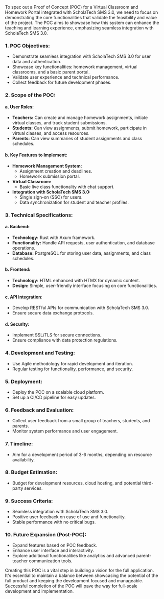 To spec out a Proof of Concept (POC) for a Virtual Classroom and Homework Portal integrated with ScholaTech SMS 3.0, we need to focus on demonstrating the core functionalities that validate the feasibility and value of the project. The POC aims to showcase how this system can enhance the teaching and learning experience, emphasizing seamless integration with ScholaTech SMS 3.0.

### 1. **POC Objectives:**
   - Demonstrate seamless integration with ScholaTech SMS 3.0 for user data and authentication.
   - Showcase key functionalities: homework management, virtual classrooms, and a basic parent portal.
   - Validate user experience and technical performance.
   - Collect feedback for future development phases.

### 2. **Scope of the POC:**

#### a. **User Roles:**
   - **Teachers:** Can create and manage homework assignments, initiate virtual classes, and track student submissions.
   - **Students:** Can view assignments, submit homework, participate in virtual classes, and access resources.
   - **Parents:** Can view summaries of student assignments and class schedules.

#### b. **Key Features to Implement:**
   - **Homework Management System:**
     - Assignment creation and deadlines.
     - Homework submission portal.
   - **Virtual Classroom:**
     - Basic live class functionality with chat support.
   - **Integration with ScholaTech SMS 3.0:**
     - Single sign-on (SSO) for users.
     - Data synchronization for student and teacher profiles.

### 3. **Technical Specifications:**

#### a. **Backend:**
   - **Technology:** Rust with Axum framework.
   - **Functionality:** Handle API requests, user authentication, and database operations.
   - **Database:** PostgreSQL for storing user data, assignments, and class schedules.

#### b. **Frontend:**
   - **Technology:** HTML enhanced with HTMX for dynamic content.
   - **Design:** Simple, user-friendly interface focusing on core functionalities.

#### c. **API Integration:**
   - Develop RESTful APIs for communication with ScholaTech SMS 3.0.
   - Ensure secure data exchange protocols.

#### d. **Security:**
   - Implement SSL/TLS for secure connections.
   - Ensure compliance with data protection regulations.

### 4. **Development and Testing:**
   - Use Agile methodology for rapid development and iteration.
   - Regular testing for functionality, performance, and security.

### 5. **Deployment:**
   - Deploy the POC on a scalable cloud platform.
   - Set up a CI/CD pipeline for easy updates.

### 6. **Feedback and Evaluation:**
   - Collect user feedback from a small group of teachers, students, and parents.
   - Monitor system performance and user engagement.

### 7. **Timeline:**
   - Aim for a development period of 3-6 months, depending on resource availability.

### 8. **Budget Estimation:**
   - Budget for development resources, cloud hosting, and potential third-party services.

### 9. **Success Criteria:**
   - Seamless integration with ScholaTech SMS 3.0.
   - Positive user feedback on ease of use and functionality.
   - Stable performance with no critical bugs.

### 10. **Future Expansion (Post-POC):**
   - Expand features based on POC feedback.
   - Enhance user interface and interactivity.
   - Explore additional functionalities like analytics and advanced parent-teacher communication tools.

Creating this POC is a vital step in building a vision for the full application. It's essential to maintain a balance between showcasing the potential of the full product and keeping the development focused and manageable. Successful completion of the POC will pave the way for full-scale development and implementation.